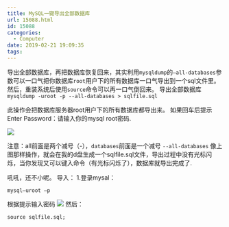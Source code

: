 ```yaml
---
title: MySQL一键导出全部数据库
url: 15088.html
id: 15088
categories:
  - Computer
date: 2019-02-21 19:09:35
tags:
---
```


导出全部数据库，再把数据库恢复回来，其实利用`mysqldump`的`—all-databases`参数可以一口气把你数据库`root`用户下的所有数据库一口气导出到一个sql文件里。然后，重装系统后使用`source`命令可以再一口气倒回来。 导出全部数据库`mysqldump -uroot -p --all-databases > sqlfile.sql`

此操作会把数据库服务器root用户下的所有数据库都导出来。 如果回车后提示Enter Password：请输入你的mysql root密码.

![](http://blog.echo.cool/wp-content/uploads/2019/02/mysql一键导出全部数据库.png)

注意：all前面是两个减号（-），`databases`前面是一个减号 `--all-databases` 像上图那样操作，就会在我的d盘生成一个sqlfile.sql文件，导出过程中没有光标闪烁，当你发现又可以键入命令（有光标闪烁了），数据库就导出完成了.

吼吼，还不小呢。 导入： 1.登录mysal：

    mysql–uroot –p

根据提示输入密码 ![](http://blog.echo.cool/wp-content/uploads/2019/02/mysql一键导出全部数据库-1.png) 然后：

    source sqlfile.sql;